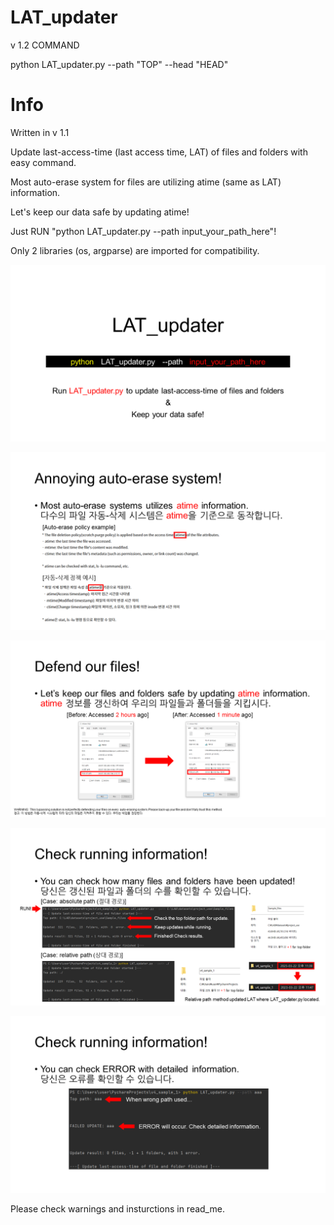 # LAT_updater
v 1.2 COMMAND

python LAT_updater.py --path "TOP" --head "HEAD"

# Info
Written in v 1.1

Update last-access-time (last access time, LAT) of files and folders with easy command.

Most auto-erase system for files are utilizing atime (same as LAT) information.

Let's keep our data safe by updating atime!

Just RUN "python LAT_updater.py --path input_your_path_here"!

Only 2 libraries (os, argparse) are imported for compatibility.

![page_1.png](https://github.com/KyungBong-Ryu/LAT_updater/blob/main/read_me/page_1.PNG)

![page_2.png](https://github.com/KyungBong-Ryu/LAT_updater/blob/main/read_me/page_2.PNG)

![page_3.png](https://github.com/KyungBong-Ryu/LAT_updater/blob/main/read_me/page_3.PNG)

![page_4.png](https://github.com/KyungBong-Ryu/LAT_updater/blob/main/read_me/page_4.PNG)

![page_5.png](https://github.com/KyungBong-Ryu/LAT_updater/blob/main/read_me/page_5.PNG)

Please check warnings and insturctions in read_me.
